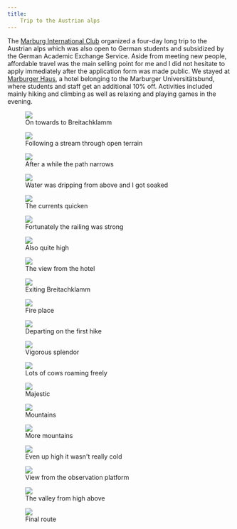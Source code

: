 ```yaml
---
title:
    Trip to the Austrian alps
---
```


The [Marburg International
Club](https://www.uni-marburg.de/de/international/aus-dem-ausland/studierende/austauschprogramme/erasmus/marburg-international-club-mic)
organized a four-day long trip to the Austrian alps which was also open to
German students and subsidized by the German Academic Exchange Service. Aside
from meeting new people, affordable travel was the main selling point for me
and I did not hesitate to apply immediately after the application form was made
public. We stayed at [Marburger Haus](https://www.marburgerhaus.at/), a hotel
belonging to the Marburger Universitätsbund, where students and staff get an
additional 10% off. Activities included mainly hiking and climbing as well as
relaxing and playing games in the evening.

<div class="images">
<figure><img src="/res/alps/river_0.jpg" />
<figcaption>On towards to Breitachklamm</figcaption></figure>
<figure><img src="/res/alps/river_1.jpg" />
<figcaption>Following a stream through open terrain</figcaption></figure>
<figure><img src="/res/alps/river_2.jpg" />
<figcaption>After a while the path narrows</figcaption></figure>
<figure><img src="/res/alps/river_3.jpg" />
<figcaption>Water was dripping from above and I got soaked</figcaption></figure>
<figure><img src="/res/alps/water.jpg" />
<figcaption>The currents quicken</figcaption></figure>
<figure><img src="/res/alps/gorge_0.jpg" />
<figcaption>Fortunately the railing was strong</figcaption></figure>
<figure><img src="/res/alps/gorge_1.jpg" />
<figcaption>Also quite high</figcaption></figure>
<figure><img src="/res/alps/mountain_0.jpg" />
<figcaption>The view from the hotel</figcaption></figure>
<figure><img src="/res/alps/mountain_1.jpg" />
<figcaption>Exiting Breitachklamm</figcaption></figure>
<figure><img src="/res/alps/mountain_2.jpg" />
<figcaption>Fire place</figcaption></figure>
<figure><img src="/res/alps/mountain_3.jpg" />
<figcaption>Departing on the first hike</figcaption></figure>
<figure><img src="/res/alps/mountain_4.jpg" />
<figcaption>Vigorous splendor</figcaption></figure>
<figure><img src="/res/alps/cow_1.jpg" />
<figcaption>Lots of cows roaming freely</figcaption></figure>
<figure><img src="/res/alps/cow_0.jpg" />
<figcaption>Majestic</figcaption></figure>
<figure><img src="/res/alps/mountain_5.jpg" />
<figcaption>Mountains</figcaption></figure>
<figure><img src="/res/alps/mountain_6.jpg" />
<figcaption>More mountains</figcaption></figure>
<figure><img src="/res/alps/mountain_7.jpg" />
<figcaption>Even up high it wasn't really cold</figcaption></figure>
<figure><img src="/res/alps/mountain_9.jpg" />
<figcaption>View from the observation platform</figcaption></figure>
<figure><img src="/res/alps/mountain_10.jpg" />
<figcaption>The valley from high above</figcaption></figure>
<figure><img src="/res/alps/route.jpg" />
<figcaption>Final route</figcaption></figure>
</div>
